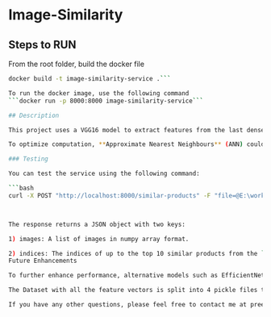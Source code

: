 # Image-Similarity

## Steps to RUN
From the root folder, build the docker file

```bash
docker build -t image-similarity-service .```

To run the docker image, use the following command
```docker run -p 8000:8000 image-similarity-service```

## Description

This project uses a VGG16 model to extract features from the last dense layer, "fc2." The features are then used to calculate the similarity between a new image and the images in the dataset using cosine similarity. 

To optimize computation, **Approximate Nearest Neighbours** (ANN) could be implemented instead of comparing against the entire dataset. However, given the current dataset size, no significant latency was observed, so ANN has not been implemented.

### Testing

You can test the service using the following command:

```bash
curl -X POST "http://localhost:8000/similar-products" -F "file=@E:\work\Image-Similarity\app\Images\8.png"```



The response returns a JSON object with two keys:

1) images: A list of images in numpy array format.

2) indices: The indices of up to the top 10 similar products from the `app/Images` folder, filtered by a minimum similarity score of 0.6 to avoid irrelevant matches.
Future Enhancements

To further enhance performance, alternative models such as EfficientNetV2M or EfficientNetB1 could be considered. However, these models have been observed to have a feature extraction cost of approximately 15 times higher than VGG16.

The Dataset with all the feature vectors is split into 4 pickle files to reduce RAM utilization. 

If you have any other questions, please feel free to contact me at preet.modi00@gmail.com


